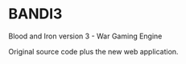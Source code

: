 # BANDI3
Blood and Iron version 3 - War Gaming Engine

Original source code plus the new web application.
